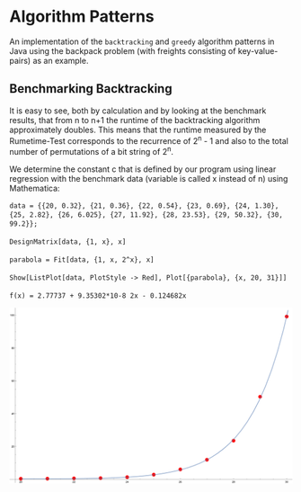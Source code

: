 # Algorithm Patterns

An implementation of the `backtracking` and `greedy` algorithm patterns in Java using the backpack problem (with freights consisting of key-value-pairs) as an example.

## Benchmarking Backtracking

It is easy to see, both by calculation and by looking at the benchmark results, that from n to n+1 the runtime of the backtracking algorithm approximately doubles.
This means that the runtime measured by the Rumetime-Test corresponds to the recurrence of 2<sup>n</sup> - 1 and also to the total number of permutations of a bit string of 2<sup>n</sup>.

We determine the constant c that is defined by our program using linear regression with the benchmark data (variable is called x instead of n) using Mathematica:
```!
data = {{20, 0.32}, {21, 0.36}, {22, 0.54}, {23, 0.69}, {24, 1.30}, {25, 2.82}, {26, 6.025}, {27, 11.92}, {28, 23.53}, {29, 50.32}, {30, 99.2}};

DesignMatrix[data, {1, x}, x]

parabola = Fit[data, {1, x, 2^x}, x]

Show[ListPlot[data, PlotStyle -> Red], Plot[{parabola}, {x, 20, 31}]]

f(x) = 2.77737 + 9.35302*10-8 2x - 0.124682x
```

![Benchmark](Benchmark.png)
